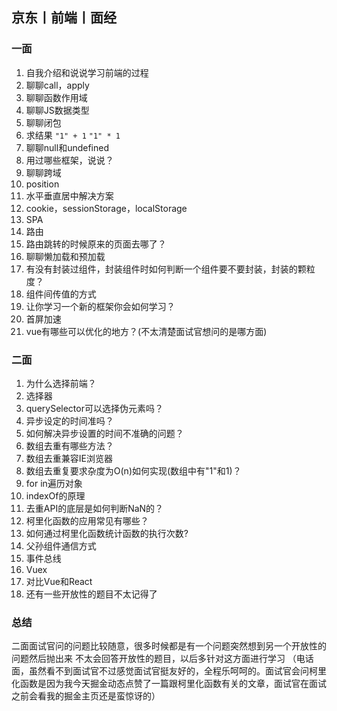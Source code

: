 ## 京东丨前端丨面经

### 一面
1. 自我介绍和说说学习前端的过程
2. 聊聊call，apply
3. 聊聊函数作用域
4. 聊聊JS数据类型
5. 聊聊闭包
6. 求结果
  `"1" + 1`
  `"1" * 1`
7. 聊聊null和undefined
8. 用过哪些框架，说说？
9. 聊聊跨域
11. position
12. 水平垂直居中解决方案
13. cookie，sessionStorage，localStorage
14. SPA
15. 路由
16. 路由跳转的时候原来的页面去哪了？
17. 聊聊懒加载和预加载
18. 有没有封装过组件，封装组件时如何判断一个组件要不要封装，封装的颗粒度？
19. 组件间传值的方式
20. 让你学习一个新的框架你会如何学习？
21. 首屏加速
22. vue有哪些可以优化的地方？(不太清楚面试官想问的是哪方面)

### 二面
1. 为什么选择前端？
2. 选择器
3. querySelector可以选择伪元素吗？
4. 异步设定的时间准吗？
5. 如何解决异步设置的时间不准确的问题？
6. 数组去重有哪些方法？
7. 数组去重兼容IE浏览器
8. 数组去重复要求杂度为O(n)如何实现(数组中有"1"和1)？
9. for in遍历对象
10. indexOf的原理
11. 去重API的底层是如何判断NaN的？
12. 柯里化函数的应用常见有哪些？
13. 如何通过柯里化函数统计函数的执行次数?
14. 父孙组件通信方式
15. 事件总线
16. Vuex
17. 对比Vue和React
18. 还有一些开放性的题目不太记得了

### 总结
二面面试官问的问题比较随意，很多时候都是有一个问题突然想到另一个开放性的问题然后抛出来
不太会回答开放性的题目，以后多针对这方面进行学习
（电话面，虽然看不到面试官不过感觉面试官挺友好的，全程乐呵呵的。面试官会问柯里化函数是因为我今天掘金动态点赞了一篇跟柯里化函数有关的文章，面试官在面试之前会看我的掘金主页还是蛮惊讶的）
